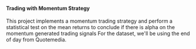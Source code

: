 #### Trading with Momentum Strategy

This project implements a momentum trading strategy and perform a statistical test on the mean returns to conclude if there is alpha on the momentum generated trading signals For the dataset, we'll be using the end of day from Quotemedia.
